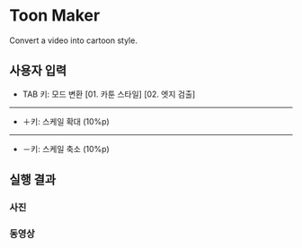 # Toon Maker
Convert a video into cartoon style.

## 사용자 입력
- TAB 키: 모드 변환
[01. 카툰 스타일]
[02. 엣지 검출]
---
- ＋키: 스케일 확대 (10%p)
---
- －키: 스케일 축소 (10%p)

## 실행 결과
### 사진

### 동영상